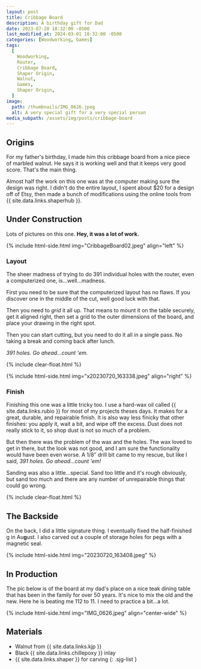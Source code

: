 ```yaml
---
layout: post
title: Cribbage Board
description: A birthday gift for Dad
date: 2023-07-20 18:32:00 -0500
last_modified_at: 2024-03-01 18:32:00 -0500
categories: [Woodworking, Games]
tags:
  [
    Woodworking,
    Router,
    Cribbage Board,
    Shaper Origin,
    Walnut,
    Games,
    Shaper Origin,
  ]
image:
  path: /thumbnails/IMG_0626.jpeg
  alt: A very special gift for a very special person
media_subpath: /assets/img/posts/cribbage-board
---
```

## Origins

For my father's birthday, I made him this cribbage board from a nice piece of marbled walnut. He says it is working well and that it keeps very good score. That's the main thing.

Almost half the work on this one was at the computer making sure the design was right. I didn't do the entire layout, I spent about $20 for a design off of Etsy, then made a bunch of modifications using the online tools from {{ site.data.links.shaperhub }}.

## Under Construction

Lots of pictures on this one. **Hey, it was a lot of work.**

{% include html-side.html img="CribbageBoard02.jpeg" align="left" %}

### Layout

The sheer madness of trying to do 391 individual holes with the router, even a computerized one, is...well...madness.

First you need to be sure that the computerized layout has no flaws. If you discover one in the middle of the cut, well good luck with that.

Then you need to _grid_ it all up. That means to mount it on the table securely, get it aligned right, then set a grid to the outer dimensions of the board, and place your drawing in the right spot.

Then you can start cutting, but you need to do it all in a single pass. No taking a break and coming back after lunch.

_391 holes. Go ahead...count 'em._

{% include clear-float.html %}

{% include html-side.html img="x20230720_163338.jpeg" align="right" %}

### Finish

Finishing this one was a little tricky too. I use a hard-wax oil called {{ site.data.links.rubio }} for most of my projects theses days. It makes for a great, durable, and repairable finish. It is also way less finicky that other finishes: you apply it, wait a bit, and wipe off the excess. Dust does not really stick to it, so shop dust is not so much of a problem.

But then there was the problem of the wax and the holes. The wax loved to get in there, but the look was not good, and I am sure the functionality would have been even worse. A 1/8&Prime; drill bit came to my rescue, but like I said, _391 holes. Go ahead...count 'em!_

Sanding was also a little...special. Sand too little and it's rough obviously, but sand too much and there are any number of unrepairable things that could go wrong.

{% include clear-float.html %}

## The Backside

On the back, I did a little signature thing. I eventually fixed the half-finished g in Au**g**ust. I also carved out a couple of storage holes for pegs with a magnetic seal.

{% include html-side.html img="20230720_163408.jpeg" %}

## In Production

The pic below is of the board at my dad's place on a nice teak dining table that has been in the family for over 50 years. It's nice to mix the old and the new. Here he is beating me 112 to 11. I need to practice a bit...a lot.

{% include html-side.html img="IMG_0626.jpeg" align="center-wide" %}

## Materials

- Walnut from {{ site.data.links.kjp }}
- Black {{ site.data.links.chillepoxy }} inlay
- {{ site.data.links.shaper }} for carving
{: .sjg-list }

